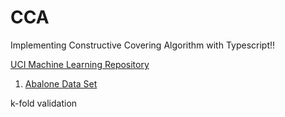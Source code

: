 # CCA
Implementing Constructive Covering Algorithm with Typescript!!

[UCI Machine Learning Repository](http://archive.ics.uci.edu/ml/datasets/Skin+Segmentation)

1. [Abalone Data Set](http://archive.ics.uci.edu/ml/datasets/Abalone)

k-fold validation